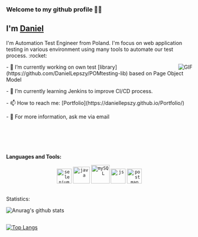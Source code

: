 ###  Welcome to my github profile 👋👋

## I'm [Daniel](https://daniellepszy.github.io/Portfolio/)

<p>I'm Automation Test Engineer from Poland. I'm focus on web application testing in various environment using many tools to automate our test process. :rocket:</p>

 <img align="right" alt="GIF" src="https://thumbs.gfycat.com/CookedBruisedIberianlynx-size_restricted.gif" />
 <p> - 🔭 I’m currently working on own test [library](https://github.com/DanielLepszy/POMtesting-lib) based on Page Object Model </p>
 <p> - 🌱 I’m currently learning Jenkins to improve CI/CD process. </p>
 <p> - 📫 How to reach me: [Portfolio](https://daniellepszy.github.io/Portfolio/) </p>
 <p> - 💬 For more information, ask me via email </p>

<br>

##
<br>

**Languages and Tools:**  

<p align="center">
<!--  <img src=https://devicons.github.io/devicon/devicon.git/icons/chrome/chrome-original-wordmark.svg alt=chrome width="40" height="40"/>
 <img src=https://devicons.github.io/devicon/devicon.git/icons/firefox/firefox-original-wordmark.svg alt=firefox width="40" height="40"/> -->
 <code><img src=https://upload-icon.s3.us-east-2.amazonaws.com/uploads/icons/png/15484977381551942825-512.png alt=selenium width="40" height="40"/></code>
 <code><img src=https://devicons.github.io/devicon/devicon.git/icons/java/java-original-wordmark.svg alt=java width="45" height="45"/></code>
 <code><img src=https://devicons.github.io/devicon/devicon.git/icons/mysql/mysql-original-wordmark.svg alt=mySQL width="50" height="50"/></code>
 <code><img src=https://devicons.github.io/devicon/devicon.git/icons/javascript/javascript-original.svg alt=js width="40" height="40"/></code>
 <code><img src=https://upload-icon.s3.us-east-2.amazonaws.com/uploads/icons/png/16475775581551942134-512.png alt=postman width="40" height="40"/></code>

</p>

##
<p> Statistics: </p>

![Anurag's github stats](https://github-readme-stats.vercel.app/api?username=DanielLepszy&show_icons=true&theme=merko)

## 

[![Top Langs](https://github-readme-stats.vercel.app/api/top-langs/?username=DanielLepszy&layout=compact)](https://github.com/anuraghazra/github-readme-stats)




